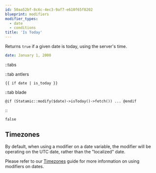 ```yaml
---
id: 50aa52bf-8c6c-4ec3-9af7-e610f65f8202
blueprint: modifiers
modifier_types:
  - date
  - conditions
title: 'Is Today'
---
```

Returns `true` if a given date is today, using the server's time.

```yaml
date: January 1, 2000
```

::tabs

::tab antlers
```antlers
{{ if date | is_today }}
```
::tab blade
```blade
@if (Statamic::modify($date)->isToday()->fetch()) ... @endif
```
::

```html
false
```

## Timezones

By default, when using a modifier on a date variable, the modifier will be operating on the UTC date, rather than the "localized" date.

Please refer to our [Timezones](/tips/timezones) guide for more information on using modifiers on dates.